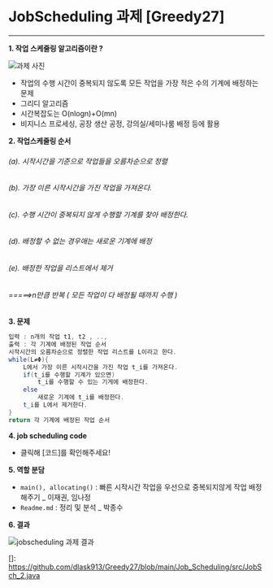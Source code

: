 # JobScheduling 과제 [Greedy27]
---
**1. 작업 스케줄링 알고리즘이란 ?**

![과제 사진](https://user-images.githubusercontent.com/80773617/114477744-b47a9980-9c37-11eb-8789-cbba37105b42.PNG)

* 작업의 수행 시간이 중복되지 않도록 모든 작업을 가장 적은 수의 기계에 배정하는 문제
* 그리디 알고리즘
* 시간복잡도는 O(nlogn)+O(mn)  
* 비지니스 프로세싱, 공장 생산 공정, 강의실/세미나룸 배정 등에 활용

**2. 작업스케줄링 순서**
###### (a). 시작시간을 기준으로 작업들을 오름차순으로 정렬
###### (b). 가장 이른 시작시간을 가진 작업을 가져온다.
###### (c). 수행 시간이 중복되지 않게 수행할 기계를 찾아 배정한다.
###### (d). 배정할 수 없는 경우애는 새로운 기계에 배정
###### (e). 배정한 작업을 리스트에서 제거
###### =====>n만큼 반복 ( 모든 작업이 다 배정될 때까지 수행 )


**3. 문제**
```java
입력 : n개의 작업 t1, t2 , .., 
출력 : 각 기계에 배정된 작업 순서
시작시간의 오름차순으로 정렬한 작업 리스트를 L이라고 한다.
while(L≠Φ){
	L에서 가장 이른 시작시간을 가진 작업 t_i를 가져온다.
	if(t_i를 수행할 기계가 있으면)
		t_i를 수행할 수 있는 기게에 배정한다.
	else
		새로운 기계에 t_i를 배정한다.
	t_i를 L에서 제거한다.
}
return 각 기계에 배정된 작업 순서 
```

**4. job scheduling code**

* 클릭해 [코드]를 확인해주세요! 




**5. 역할 분담**
* `main(), allocating()` : 빠른 시작시간 작업을 우선으로 중복되지않게 작업 배정해주기 _ 이재권, 임나정
* `Readme.md` : 정리 및 분석 _ 박종수


**6. 결과**


![jobscheduling 과제 결과](https://user-images.githubusercontent.com/80773617/114476462-387f5200-9c35-11eb-8998-966e38007a65.png)

[]: https://github.com/dlask913/Greedy27/blob/main/Job_Scheduling/src/JobSch_2.java

